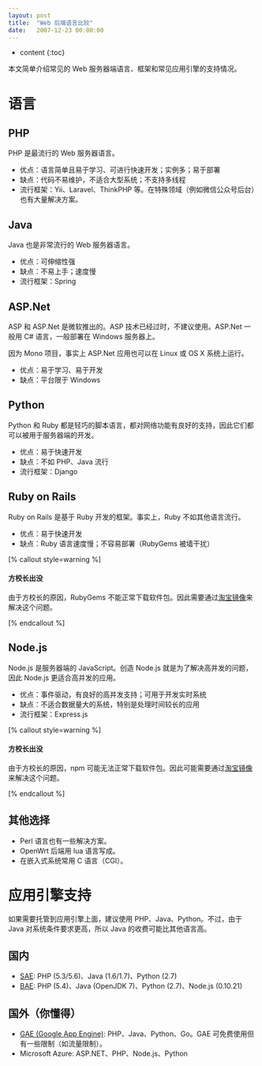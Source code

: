 ```yaml
---
layout: post
title:  "Web 后端语言比较"
date:   2007-12-23 00:00:00
---
```

* content
{:toc}

本文简单介绍常见的 Web 服务器端语言、框架和常见应用引擎的支持情况。

# 语言

## PHP

PHP 是最流行的 Web 服务器语言。

* 优点：语言简单且易于学习、可进行快速开发；实例多；易于部署
* 缺点：代码不易维护，不适合大型系统；不支持多线程
* 流行框架：Yii、Laravel、ThinkPHP 等。在特殊领域（例如微信公众号后台）也有大量解决方案。

## Java

Java 也是非常流行的 Web 服务器语言。

* 优点：可伸缩性强
* 缺点：不易上手；速度慢
* 流行框架：Spring

## ASP.Net

ASP 和 ASP.Net 是微软推出的。ASP 技术已经过时，不建议使用。ASP.Net 一般用 C# 语言，一般部署在 Windows 服务器上。

因为 Mono 项目，事实上 ASP.Net 应用也可以在 Linux 或 OS X 系统上运行。

* 优点：易于学习、易于开发
* 缺点：平台限于 Windows

## Python

Python 和 Ruby 都是轻巧的脚本语言，都对网络功能有良好的支持，因此它们都可以被用于服务器端的开发。

* 优点：易于快速开发
* 缺点：不如 PHP、Java 流行
* 流行框架：Django

## Ruby on Rails

Ruby on Rails 是基于 Ruby 开发的框架。事实上，Ruby 不如其他语言流行。

* 优点：易于快速开发
* 缺点：Ruby 语言速度慢；不容易部署（RubyGems 被墙干扰）

[% callout style=warning %]

#### 方校长出没

由于方校长的原因，RubyGems 不能正常下载软件包。因此需要通过[淘宝镜像](https://ruby.taobao.org)来解决这个问题。

[% endcallout %]

## Node.js

Node.js 是服务器端的 JavaScript。创造 Node.js 就是为了解决高并发的问题，因此 Node.js 更适合高并发的应用。

* 优点：事件驱动，有良好的高并发支持；可用于开发实时系统
* 缺点：不适合数据量大的系统，特别是处理时间较长的应用
* 流行框架：Express.js

[% callout style=warning %]

#### 方校长出没

由于方校长的原因，npm 可能无法正常下载软件包。因此可能需要通过[淘宝镜像](https://npm.taobao.org)来解决这个问题。

[% endcallout %]

## 其他选择

* Perl 语言也有一些解决方案。
* OpenWrt 后端用 lua 语言写成。
* 在嵌入式系统常用 C 语言（CGI）。

# 应用引擎支持

如果需要托管到应用引擎上面，建议使用 PHP、Java、Python。不过，由于 Java 对系统条件要求更高，所以 Java 的收费可能比其他语言高。

## 国内

* [SAE](http://sae.sina.com.cn): PHP (5.3/5.6)、Java (1.6/1.7)、Python (2.7)
* [BAE](http://bce.baidu.com/product/bae.html): PHP (5.4)、Java (OpenJDK 7)、Python (2.7)、Node.js (0.10.21)

## 国外（你懂得）

* [GAE (Google App Engine)](https://appengine.google.com): PHP、Java、Python、Go。GAE 可免费使用但有一些限制（如流量限制）。
* Microsoft Azure: ASP.NET、PHP、Node.js、Python
